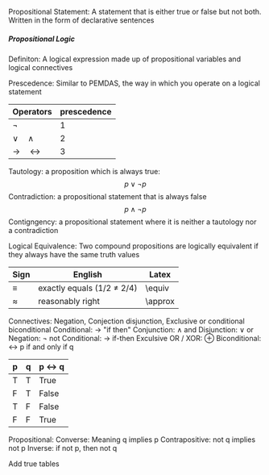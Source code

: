 Propositional Statement: A statement that is either true or false but not both. Written in the form of declarative sentences

##### Propositional Logic
Definiton: A logical expression made up of propositional variables and logical connectives

Prescedence: Similar to PEMDAS, the way in which you operate on a logical statement

| Operators                           | prescedence |
| ----------------------------------- | ----------- |
| $\lnot$                             | 1           |
| $\lor \quad \land$                  | 2           |
| $\rightarrow \quad \leftrightarrow$ | 3           |


Tautology: a proposition which is always true:
$$p \vee \lnot p$$
Contradiction: a propositional statement that is always false
$$p \wedge \lnot p$$
Contigngency: a propositional statement where it is neither a tautology nor a contradiction

Logical Equivalence: Two compound propositions are logically equivalent if they always have the same truth values

| Sign      | English                        | Latex   |
| --------- | ------------------------------ | ------- |
| $\equiv$  | exactly equals (1/2 $\ne$ 2/4) | \equiv  |
| $\approx$ | reasonably right            | \approx |




Connectives: Negation, Conjection disjunction, Exclusive or conditional biconditional
Conditional: $\rightarrow$  "if then" 
Conjunction: $\wedge$ and
Disjunction: $\vee$ or
Negation: $\lnot$ not
Conditional: $\rightarrow$ if-then
Exculsive OR / XOR: $\oplus$
Biconditional: $\leftrightarrow$ p if and only if q

| p   | q   | p $\leftrightarrow$ q |
| --- | --- | --------------------- |
| T   | T   | True                  |
| F   | T   | False                 |
| T   | F   | False                 |
| F   | F   | True                  |

Propositional: 
Converse: Meaning q implies p
Contrapositive: not q implies not p
Inverse: if not p, then not q

Add true tables